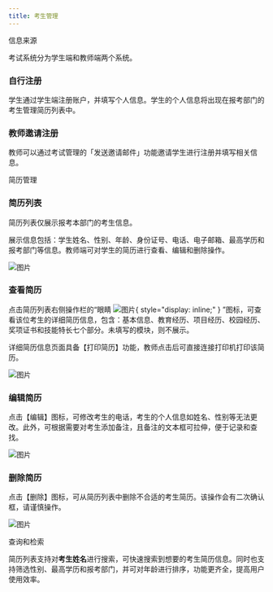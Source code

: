 ```yaml
---
title: 考生管理
---
```


信息来源

考试系统分为学生端和教师端两个系统。

### 自行注册

学生通过学生端注册账户，并填写个人信息。学生的个人信息将出现在报考部门的考生管理简历列表中。

### 教师邀请注册

教师可以通过考试管理的「发送邀请邮件」功能邀请学生进行注册并填写相关信息。

简历管理

### 简历列表

简历列表仅展示报考本部门的考生信息。

展示信息包括：学生姓名、性别、年龄、身份证号、电话、电子邮箱、最高学历和报考部门等信息。教师端可对学生的简历进行查看、编辑和删除操作。

![图片](/img/guide/2-1.png)

### 查看简历

点击简历列表右侧操作栏的“眼睛
![图片](/img/guide/2-2.png){ style="display: inline;" }
”图标，可查看该位考生的详细简历信息，包含：基本信息、教育经历、项目经历、校园经历、奖项证书和技能特长七个部分。未填写的模块，则不展示。 

详细简历信息页面具备【打印简历】功能，教师点击后可直接连接打印机打印该简历。

![图片](/img/guide/2-3.png)


### 编辑简历

点击【编辑】图标，可修改考生的电话，考生的个人信息如姓名、性别等无法更改。此外，可根据需要对考生添加备注，且备注的文本框可拉伸，便于记录和查找。

![图片](/img/guide/2-4.png)


### 删除简历

点击【删除】图标，可从简历列表中删除不合适的考生简历。该操作会有二次确认框，请谨慎操作。

![图片](/img/guide/2-5.png)


查询和检索

简历列表支持对**考生姓名**进行搜索，可快速搜索到想要的考生简历信息。同时也支持筛选性别、最高学历和报考部门，并可对年龄进行排序，功能更齐全，提高用户使用效率。

